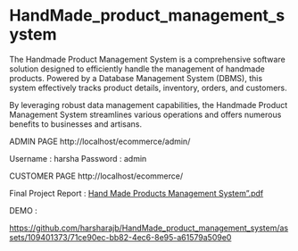 # HandMade_product_management_system

The Handmade Product Management System is a comprehensive software solution designed to efficiently handle the management of handmade products. Powered by a Database Management System (DBMS), this system effectively tracks product details, inventory, orders, and customers.

By leveraging robust data management capabilities, the Handmade Product Management System streamlines various operations and offers numerous benefits to businesses and artisans.

ADMIN PAGE http://localhost/ecommerce/admin/ 

Username : harsha Password : admin

CUSTOMER PAGE http://localhost/ecommerce/

Final Project Report :
[Hand Made Products Management System”.pdf](https://github.com/harsharajb/HandMade_product_management_system/files/12077497/Hand.Made.Products.Management.System.pdf)

DEMO :

https://github.com/harsharajb/HandMade_product_management_system/assets/109401373/71ce90ec-bb82-4ec6-8e95-a61579a509e0

